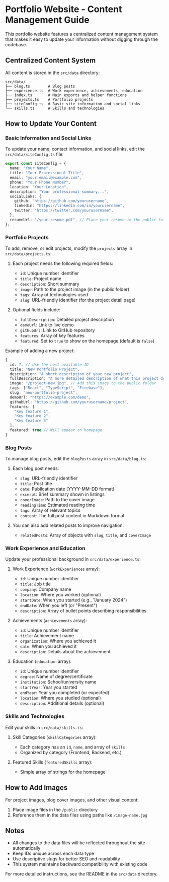 # Portfolio Website - Content Management Guide

This portfolio website features a centralized content management system that makes it easy to update your information without digging through the codebase.

## Centralized Content System

All content is stored in the `src/data` directory:

```
src/data/
├── blog.ts        # Blog posts
├── experience.ts  # Work experience, achievements, education
├── index.ts       # Main exports and helper functions
├── projects.ts    # Portfolio projects
├── siteConfig.ts  # Basic site information and social links
└── skills.ts      # Skills and technologies
```

## How to Update Your Content

### Basic Information and Social Links

To update your name, contact information, and social links, edit the `src/data/siteConfig.ts` file:

```typescript
export const siteConfig = {
  name: "Your Name",
  title: "Your Professional Title",
  email: "your.email@example.com",
  phone: "Your Phone Number",
  location: "Your Location",
  description: "Your professional summary...",
  socialLinks: {
    github: "https://github.com/yourusername",
    linkedin: "https://linkedin.com/in/yourusername",
    twitter: "https://twitter.com/yourusername",
  },
  resumeUrl: "/your-resume.pdf", // Place your resume in the public folder
};
```

### Portfolio Projects

To add, remove, or edit projects, modify the `projects` array in `src/data/projects.ts`:

1. Each project needs the following required fields:

   - `id`: Unique number identifier
   - `title`: Project name
   - `description`: Short summary
   - `image`: Path to the project image (in the public folder)
   - `tags`: Array of technologies used
   - `slug`: URL-friendly identifier (for the project detail page)

2. Optional fields include:
   - `fullDescription`: Detailed project description
   - `demoUrl`: Link to live demo
   - `githubUrl`: Link to GitHub repository
   - `features`: Array of key features
   - `featured`: Set to `true` to show on the homepage (default is `false`)

Example of adding a new project:

```typescript
{
  id: 7, // Use the next available ID
  title: "New Portfolio Project",
  description: "A short description of your new project",
  fullDescription: "A more detailed description of what this project does and how you built it...",
  image: "/project-new.jpg", // Add this image to the public folder
  tags: ["React", "TypeScript", "Firebase"],
  slug: "new-portfolio-project",
  demoUrl: "https://example.com/demo",
  githubUrl: "https://github.com/yourusername/project",
  features: [
    "Key feature 1",
    "Key feature 2",
    "Key feature 3"
  ],
  featured: true // Will appear on homepage
}
```

### Blog Posts

To manage blog posts, edit the `blogPosts` array in `src/data/blog.ts`:

1. Each blog post needs:

   - `slug`: URL-friendly identifier
   - `title`: Post title
   - `date`: Publication date (YYYY-MM-DD format)
   - `excerpt`: Brief summary shown in listings
   - `coverImage`: Path to the cover image
   - `readingTime`: Estimated reading time
   - `tags`: Array of relevant topics
   - `content`: The full post content in Markdown format

2. You can also add related posts to improve navigation:
   - `relatedPosts`: Array of objects with `slug`, `title`, and `coverImage`

### Work Experience and Education

Update your professional background in `src/data/experience.ts`:

1. Work Experience (`workExperiences` array):

   - `id`: Unique number identifier
   - `title`: Job title
   - `company`: Company name
   - `location`: Where you worked (optional)
   - `startDate`: When you started (e.g., "January 2024")
   - `endDate`: When you left (or "Present")
   - `description`: Array of bullet points describing responsibilities

2. Achievements (`achievements` array):

   - `id`: Unique number identifier
   - `title`: Achievement name
   - `organization`: Where you achieved it
   - `date`: When you achieved it
   - `description`: Details about the achievement

3. Education (`education` array):
   - `id`: Unique number identifier
   - `degree`: Name of degree/certificate
   - `institution`: School/university name
   - `startYear`: Year you started
   - `endYear`: Year you completed (or expected)
   - `location`: Where you studied (optional)
   - `description`: Additional details (optional)

### Skills and Technologies

Edit your skills in `src/data/skills.ts`:

1. Skill Categories (`skillCategories` array):

   - Each category has an `id`, `name`, and array of `skills`
   - Organized by category (Frontend, Backend, etc.)

2. Featured Skills (`featuredSkills` array):
   - Simple array of strings for the homepage

## How to Add Images

For project images, blog cover images, and other visual content:

1. Place image files in the `/public` directory
2. Reference them in the data files using paths like `/image-name.jpg`

## Notes

- All changes to the data files will be reflected throughout the site automatically
- Keep IDs unique across each data type
- Use descriptive slugs for better SEO and readability
- This system maintains backward compatibility with existing code

For more detailed instructions, see the README in the `src/data` directory.
